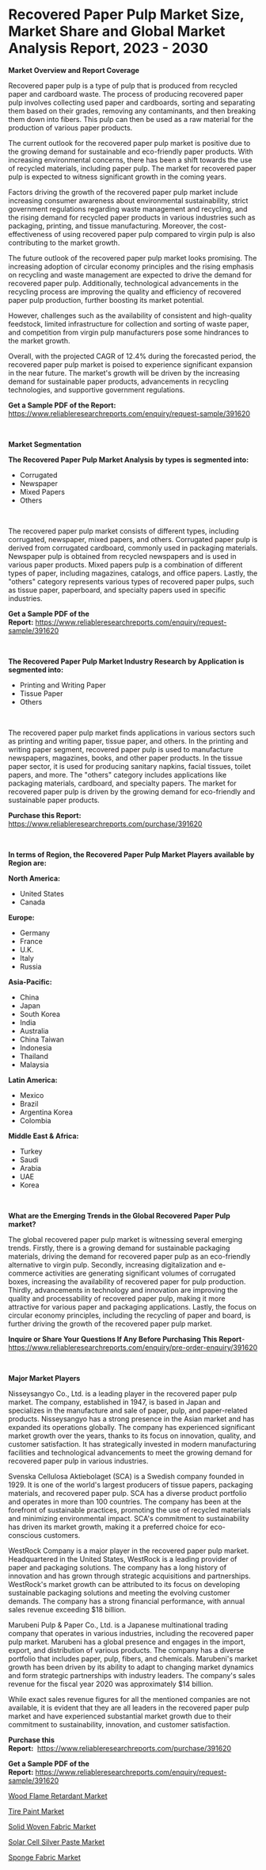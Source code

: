 <p><h1>Recovered Paper Pulp Market Size, Market Share and Global Market Analysis Report, 2023 - 2030</h1></p><p><strong>Market Overview and Report Coverage</strong></p>
<p><p>Recovered paper pulp is a type of pulp that is produced from recycled paper and cardboard waste. The process of producing recovered paper pulp involves collecting used paper and cardboards, sorting and separating them based on their grades, removing any contaminants, and then breaking them down into fibers. This pulp can then be used as a raw material for the production of various paper products.</p><p>The current outlook for the recovered paper pulp market is positive due to the growing demand for sustainable and eco-friendly paper products. With increasing environmental concerns, there has been a shift towards the use of recycled materials, including paper pulp. The market for recovered paper pulp is expected to witness significant growth in the coming years.</p><p>Factors driving the growth of the recovered paper pulp market include increasing consumer awareness about environmental sustainability, strict government regulations regarding waste management and recycling, and the rising demand for recycled paper products in various industries such as packaging, printing, and tissue manufacturing. Moreover, the cost-effectiveness of using recovered paper pulp compared to virgin pulp is also contributing to the market growth.</p><p>The future outlook of the recovered paper pulp market looks promising. The increasing adoption of circular economy principles and the rising emphasis on recycling and waste management are expected to drive the demand for recovered paper pulp. Additionally, technological advancements in the recycling process are improving the quality and efficiency of recovered paper pulp production, further boosting its market potential.</p><p>However, challenges such as the availability of consistent and high-quality feedstock, limited infrastructure for collection and sorting of waste paper, and competition from virgin pulp manufacturers pose some hindrances to the market growth.</p><p>Overall, with the projected CAGR of 12.4% during the forecasted period, the recovered paper pulp market is poised to experience significant expansion in the near future. The market's growth will be driven by the increasing demand for sustainable paper products, advancements in recycling technologies, and supportive government regulations.</p></p>
<p><strong>Get a Sample PDF of the Report:</strong> <a href="https://www.reliableresearchreports.com/enquiry/request-sample/391620">https://www.reliableresearchreports.com/enquiry/request-sample/391620</a></p>
<p>&nbsp;</p>
<p><strong>Market Segmentation</strong></p>
<p><strong>The Recovered Paper Pulp Market Analysis by types is segmented into:</strong></p>
<p><ul><li>Corrugated</li><li>Newspaper</li><li>Mixed Papers</li><li>Others</li></ul></p>
<p>&nbsp;</p>
<p><p>The recovered paper pulp market consists of different types, including corrugated, newspaper, mixed papers, and others. Corrugated paper pulp is derived from corrugated cardboard, commonly used in packaging materials. Newspaper pulp is obtained from recycled newspapers and is used in various paper products. Mixed papers pulp is a combination of different types of paper, including magazines, catalogs, and office papers. Lastly, the "others" category represents various types of recovered paper pulps, such as tissue paper, paperboard, and specialty papers used in specific industries.</p></p>
<p><strong>Get a Sample PDF of the Report:</strong>&nbsp;<a href="https://www.reliableresearchreports.com/enquiry/request-sample/391620">https://www.reliableresearchreports.com/enquiry/request-sample/391620</a></p>
<p>&nbsp;</p>
<p><strong>The Recovered Paper Pulp Market Industry Research by Application is segmented into:</strong></p>
<p><ul><li>Printing and Writing Paper</li><li>Tissue Paper</li><li>Others</li></ul></p>
<p>&nbsp;</p>
<p><p>The recovered paper pulp market finds applications in various sectors such as printing and writing paper, tissue paper, and others. In the printing and writing paper segment, recovered paper pulp is used to manufacture newspapers, magazines, books, and other paper products. In the tissue paper sector, it is used for producing sanitary napkins, facial tissues, toilet papers, and more. The "others" category includes applications like packaging materials, cardboard, and specialty papers. The market for recovered paper pulp is driven by the growing demand for eco-friendly and sustainable paper products.</p></p>
<p><strong>Purchase this Report:</strong>&nbsp; <a href="https://www.reliableresearchreports.com/purchase/391620">https://www.reliableresearchreports.com/purchase/391620</a></p>
<p>&nbsp;</p>
<p><strong>In terms of Region, the Recovered Paper Pulp Market Players available by Region are:</strong></p>
<p>
    <p> <strong> North America: </strong>
        <ul>
            <li>United States</li>
            <li>Canada</li>
        </ul>
        </p> 
    <p> <strong> Europe: </strong>
        <ul>
            <li>Germany</li>
            <li>France</li>
            <li>U.K.</li>
            <li>Italy</li>
            <li>Russia</li>
        </ul>
        </p> 
    <p> <strong> Asia-Pacific: </strong>
        <ul>
            <li>China</li>
            <li>Japan</li>
            <li>South Korea</li>
            <li>India</li>
            <li>Australia</li>
            <li>China Taiwan</li>
            <li>Indonesia</li>
            <li>Thailand</li>
            <li>Malaysia</li>
        </ul>
        </p> 
    <p> <strong> Latin America: </strong>
        <ul>
            <li>Mexico</li>
            <li>Brazil</li>
            <li>Argentina Korea</li>
            <li>Colombia</li>
        </ul>
        </p> 
    <p> <strong> Middle East & Africa: </strong>
        <ul>
            <li>Turkey</li>
            <li>Saudi</li>
            <li>Arabia</li>
            <li>UAE</li>
            <li>Korea</li>
        </ul>
    </p>
    </p>
<p>&nbsp;</p>
<p><strong>What are the Emerging Trends in the Global Recovered Paper Pulp market?</strong></p>
<p><p>The global recovered paper pulp market is witnessing several emerging trends. Firstly, there is a growing demand for sustainable packaging materials, driving the demand for recovered paper pulp as an eco-friendly alternative to virgin pulp. Secondly, increasing digitalization and e-commerce activities are generating significant volumes of corrugated boxes, increasing the availability of recovered paper for pulp production. Thirdly, advancements in technology and innovation are improving the quality and processability of recovered paper pulp, making it more attractive for various paper and packaging applications. Lastly, the focus on circular economy principles, including the recycling of paper and board, is further driving the growth of the recovered paper pulp market.</p></p>
<p><strong>Inquire or Share Your Questions If Any Before Purchasing This Report</strong>- <a href="https://www.reliableresearchreports.com/enquiry/pre-order-enquiry/391620">https://www.reliableresearchreports.com/enquiry/pre-order-enquiry/391620</a></p>
<p>&nbsp;</p>
<p><strong>Major Market Players</strong></p>
<p><p>Nisseysangyo Co., Ltd. is a leading player in the recovered paper pulp market. The company, established in 1947, is based in Japan and specializes in the manufacture and sale of paper, pulp, and paper-related products. Nisseysangyo has a strong presence in the Asian market and has expanded its operations globally. The company has experienced significant market growth over the years, thanks to its focus on innovation, quality, and customer satisfaction. It has strategically invested in modern manufacturing facilities and technological advancements to meet the growing demand for recovered paper pulp in various industries.</p><p>Svenska Cellulosa Aktiebolaget (SCA) is a Swedish company founded in 1929. It is one of the world's largest producers of tissue papers, packaging materials, and recovered paper pulp. SCA has a diverse product portfolio and operates in more than 100 countries. The company has been at the forefront of sustainable practices, promoting the use of recycled materials and minimizing environmental impact. SCA's commitment to sustainability has driven its market growth, making it a preferred choice for eco-conscious customers.</p><p>WestRock Company is a major player in the recovered paper pulp market. Headquartered in the United States, WestRock is a leading provider of paper and packaging solutions. The company has a long history of innovation and has grown through strategic acquisitions and partnerships. WestRock's market growth can be attributed to its focus on developing sustainable packaging solutions and meeting the evolving customer demands. The company has a strong financial performance, with annual sales revenue exceeding $18 billion.</p><p>Marubeni Pulp & Paper Co., Ltd. is a Japanese multinational trading company that operates in various industries, including the recovered paper pulp market. Marubeni has a global presence and engages in the import, export, and distribution of various products. The company has a diverse portfolio that includes paper, pulp, fibers, and chemicals. Marubeni's market growth has been driven by its ability to adapt to changing market dynamics and form strategic partnerships with industry leaders. The company's sales revenue for the fiscal year 2020 was approximately $14 billion.</p><p>While exact sales revenue figures for all the mentioned companies are not available, it is evident that they are all leaders in the recovered paper pulp market and have experienced substantial market growth due to their commitment to sustainability, innovation, and customer satisfaction.</p></p>
<p><strong>Purchase this Report:</strong>&nbsp;&nbsp;<a href="https://www.reliableresearchreports.com/purchase/391620">https://www.reliableresearchreports.com/purchase/391620</a></p>
<p></p>
<p><strong>Get a Sample PDF of the Report:</strong>&nbsp;<a href="https://www.reliableresearchreports.com/enquiry/request-sample/391620">https://www.reliableresearchreports.com/enquiry/request-sample/391620</a></p>
<p><p><a href="https://medium.com/@caylawisoky8698/wood-flame-retardant-market-size-reveals-the-best-marketing-channels-in-global-industry-8ad6471ca77c">Wood Flame Retardant Market</a></p><p><a href="https://medium.com/@isidrowolff1966/tire-paint-market-the-key-to-successful-business-strategy-forecast-till-2030-b0b2dc8eabf8">Tire Paint Market</a></p><p><a href="https://medium.com/@abbieparker1964/solid-woven-fabric-market-exploring-market-share-market-trends-and-future-growth-5357609e948f">Solid Woven Fabric Market</a></p><p><a href="https://medium.com/@zolajenkins1966/solar-cell-silver-paste-market-size-cagr-trends-2024-2030-2fc64d014304">Solar Cell Silver Paste Market</a></p><p><a href="https://medium.com/@ginawindler1965/sponge-fabric-market-insight-market-trends-growth-forecasted-from-2023-to-2030-7d33f05ae4b3">Sponge Fabric Market</a></p></p>